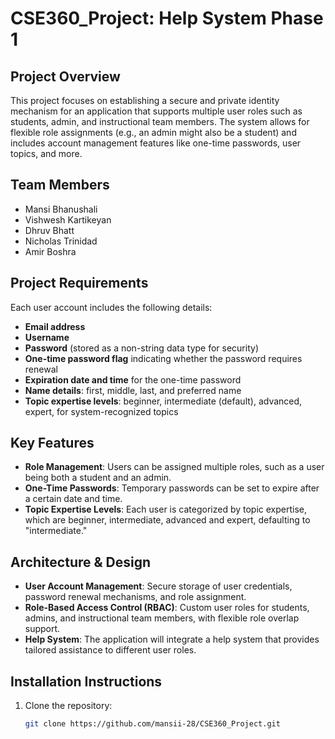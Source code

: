 # CSE360_Project: Help System Phase 1

## Project Overview
This project focuses on establishing a secure and private identity mechanism for an application that supports multiple user roles such as students, admin, and instructional team members. The system allows for flexible role assignments (e.g., an admin might also be a student) and includes account management features like one-time passwords, user topics, and more.

## Team Members
- Mansi Bhanushali
- Vishwesh Kartikeyan
- Dhruv Bhatt    
- Nicholas Trinidad
- Amir Boshra 
## Project Requirements
Each user account includes the following details:
- **Email address**
- **Username**
- **Password** (stored as a non-string data type for security)
- **One-time password flag** indicating whether the password requires renewal
- **Expiration date and time** for the one-time password
- **Name details**: first, middle, last, and preferred name
- **Topic expertise levels**: beginner, intermediate (default), advanced, expert, for system-recognized topics

## Key Features
- **Role Management**: Users can be assigned multiple roles, such as a user being both a student and an admin.
- **One-Time Passwords**: Temporary passwords can be set to expire after a certain date and time.
- **Topic Expertise Levels**: Each user is categorized by topic expertise, which are beginner, intermediate, advanced and expert, defaulting to "intermediate."

## Architecture & Design
- **User Account Management**: Secure storage of user credentials, password renewal mechanisms, and role assignment.
- **Role-Based Access Control (RBAC)**: Custom user roles for students, admins, and instructional team members, with flexible role overlap support.
- **Help System**: The application will integrate a help system that provides tailored assistance to different user roles.
  
## Installation Instructions
1. Clone the repository:
   ```bash
   git clone https://github.com/mansii-28/CSE360_Project.git
